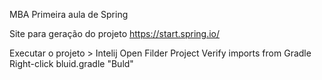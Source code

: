 MBA
Primeira aula de Spring

Site para geração do projeto https://start.spring.io/

Executar o projeto > 
Intelij
Open Filder Project
Verify imports from Gradle
Right-click bluid.gradle "Buld"